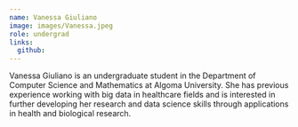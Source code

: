 ```yaml
---
name: Vanessa Giuliano
image: images/Vanessa.jpeg
role: undergrad
links:
  github: 
---
```


Vanessa Giuliano is an undergraduate student in the Department of Computer Science and Mathematics at Algoma University. She has previous experience working with big data in healthcare fields and is interested in further developing her research and data science skills through applications in health and biological research.
